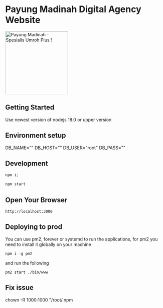 # Payung Madinah Digital Agency Website

<img loading="lazy" src="https://payungmadinah.id/images/logo-main.svg" alt="Payung Madinah - Spesialis Umroh Plus !" style="width:200px;"/>

## Getting Started

Use newest version of nodejs 18.0 or upper version

## Environment setup

DB_NAME=""
DB_HOST=""
DB_USER="root"
DB_PASS=""

## Development

```js
npm i;
```

```js
npm start
```

## Open Your Browser

```
http://localhost:3000
```

## Deploying to prod

You can use pm2, forever or systemd to run the applications,
for pm2 you need to install it globally on your machine

```
npm i -g pm2
```

and run the following

```
pm2 start ./bin/www
```


## Fix issue 

chown -R 1000:1000 "/root/.npm
